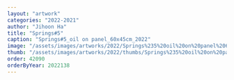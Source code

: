 ```yaml
---
layout: "artwork"
categories: "2022-2021"
author: "Jihoon Ha"
title: "Springs#5"
caption: "Springs#5_oil on panel_60x45cm_2022"
image: "/assets/images/artworks/2022/Springs%235%20oil%20on%20panel%2060x45cm%202022.jpg"
thumb: "/assets/images/artworks/2022/thumbs/Springs%235%20oil%20on%20panel%2060x45cm%202022.jpg"
order: 42090
orderByYear: 2022138
---
```

